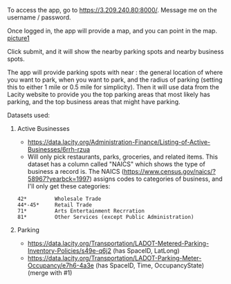 To access the app, go to https://3.209.240.80:8000/. Message me on the username / password. 

Once logged in, the app will provide a map, and you can point in the map. 
[picture1](readme_pics/pic1.png)

Click submit, and it will show the nearby parking spots and nearby business spots.




The app will provide parking spots with near : the general location of where you want to park, when you want to park, and the radius of parking (setting this to either 1 mile or 0.5 mile for simplicity). Then it will use data from the Lacity website to provide you the top parking areas that most likely has parking, and the top business areas that might have parking.


Datasets used:
	
1. Active Businesses  
	- https://data.lacity.org/Administration-Finance/Listing-of-Active-Businesses/6rrh-rzua
	- Will only pick restaurants, parks, groceries, and related items. This dataset has a column called "NAICS" which shows the type of business a record is. The NAICS (https://www.census.gov/naics/?58967?yearbck=1997) assigns codes to categories of business, and I'll only get these categories:
	```
	42* 		Wholesale Trade
	44*-45* 	Retail Trade
	71* 		Arts Entertainment Recrration
	81* 		Other Services (except Public Administration)
	```



2. Parking
	- https://data.lacity.org/Transportation/LADOT-Metered-Parking-Inventory-Policies/s49e-q6j2 (has SpaceID, LatLong)
	- https://data.lacity.org/Transportation/LADOT-Parking-Meter-Occupancy/e7h6-4a3e (has SpaceID, Time, OccupancyState) (merge with #1)

